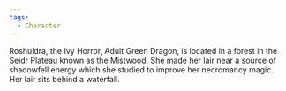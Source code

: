 ```yaml
---
tags:
  - Character
---
```


Roshuldra, the Ivy Horror, Adult Green Dragon, is located in a forest in the Seidr Plateau known as the Mistwood. She made her lair near a source of shadowfell energy which she studied to improve her necromancy magic. Her lair sits behind a waterfall.